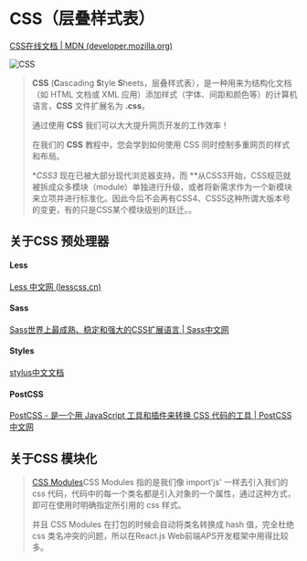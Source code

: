 # CSS（层叠样式表） 

[CSS在线文档 | MDN (developer.mozilla.org)](https://developer.mozilla.org/zh-CN/docs/Web/CSS)

![CSS](https://www.runoob.com/wp-content/uploads/2013/07/css-logo.png)

> **CSS** (**C**ascading **S**tyle **S**heets，层叠样式表），是一种用来为结构化文档（如 HTML 文档或 XML 应用）添加样式（字体、间距和颜色等）的计算机语言，**CSS** 文件扩展名为 **.css**。
>
> 通过使用 **CSS** 我们可以大大提升网页开发的工作效率！
>
> 在我们的 **CSS** 教程中，您会学到如何使用 CSS 同时控制多重网页的样式和布局。
>
> **CSS3* 现在已被大部分现代浏览器支持，而 **从CSS3开始，CSS规范就被拆成众多模块（module）单独进行升级，或者将新需求作为一个新模块来立项并进行标准化。因此今后不会再有CSS4、CSS5这种所谓大版本号的变更，有的只是CSS某个模块级别的跃迁。。



## 关于CSS 预处理器

#### Less

[Less 中文网 (lesscss.cn)](http://lesscss.cn/)

#### Sass

[Sass世界上最成熟、稳定和强大的CSS扩展语言 | Sass中文网](https://www.sass.hk/)

#### Styles

[stylus中文文档 ](https://www.zhangxinxu.com/jq/stylus/)

#### PostCSS

[PostCSS - 是一个用 JavaScript 工具和插件来转换 CSS 代码的工具 | PostCSS中文网](https://www.postcss.com.cn/)



## 关于CSS 模块化

>  [CSS Modules](https://github.com/css-modules/css-modules)CSS Modules 指的是我们像 import'js' 一样去引入我们的 css 代码，代码中的每一个类名都是引入对象的一个属性，通过这种方式，即可在使用时明确指定所引用的 css 样式。
>
> 并且 CSS Modules 在打包的时候会自动将类名转换成 hash 值，完全杜绝 css 类名冲突的问题，所以在React.js Web前端APS开发框架中用得比较多。

